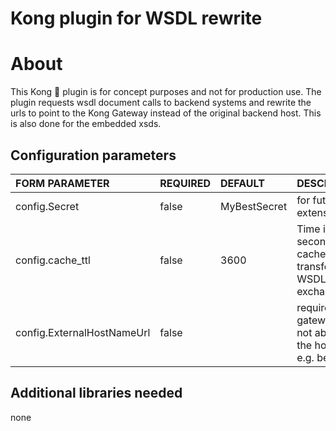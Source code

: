 # Kong plugin for WSDL rewrite

# About

This Kong 🦍 plugin is for concept purposes and not for production use. The plugin requests
wsdl document calls to backend systems and rewrite the urls to point to the Kong Gateway instead
of the original backend host. This is also done for the embedded xsds.

## Configuration parameters

|FORM PARAMETER|REQUIRED|DEFAULT|DESCRIPTION|
|:----|:------|:------|:------|
|config.Secret|false|MyBestSecret|for future extension|
|config.cache_ttl|false|3600|Time in seconds we cache the transformed WSDL exchange|
|config.ExternalHostNameUrl|false||required if the gateway is not able to get the hostname e.g. behind LB|

## Additional libraries needed
none

